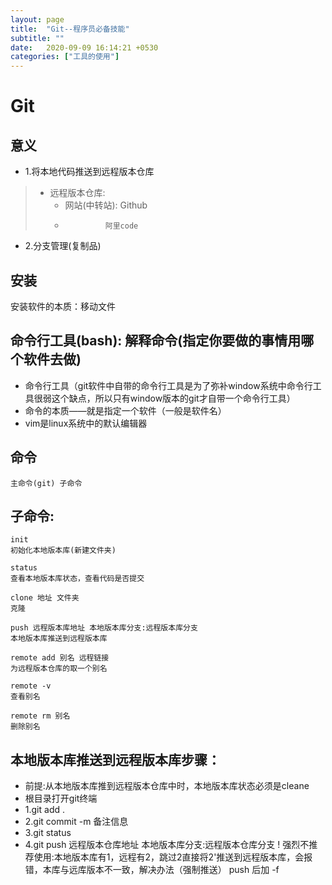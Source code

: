 ```yaml
---
layout: page
title:  "Git--程序员必备技能"
subtitle: ""
date:   2020-09-09 16:14:21 +0530
categories: ["工具的使用"]
---
```


# Git

## 意义
- 1.将本地代码推送到远程版本仓库
> - 远程版本仓库:
>     - 网站(中转站): Github
>     -              阿里code 
- 2.分支管理(复制品)

## 安装
 安装软件的本质：移动文件

## 命令行工具(bash): 解释命令(指定你要做的事情用哪个软件去做)
 - 命令行工具（git软件中自带的命令行工具是为了弥补window系统中命令行工具很弱这个缺点，所以只有window版本的git才自带一个命令行工具）
- 命令的本质——就是指定一个软件（一般是软件名）
- vim是linux系统中的默认编辑器

## 命令
    主命令(git) 子命令
##  子命令:
	init 
	初始化本地版本库(新建文件夹)

	status 
	查看本地版本库状态，查看代码是否提交

	clone 地址 文件夹 
	克隆

	push 远程版本库地址 本地版本库分支:远程版本库分支
	本地版本库推送到远程版本库

	remote add 别名 远程链接
	为远程版本仓库的取一个别名

	remote -v
	查看别名
	
	remote rm 别名
	删除别名

## 本地版本库推送到远程版本库步骤：
- 前提:从本地版本库推到远程版本仓库中时，本地版本库状态必须是cleane
- 根目录打开git终端
- 1.git add .
- 2.git commit -m 备注信息
- 3.git status 
- 4.git push 远程版本仓库地址 本地版本库分支:远程版本仓库分支
! 强烈不推荐使用:本地版本库有1，远程有2，跳过2直接将2'推送到远程版本库，会报错，本库与远库版本不一致，解决办法（强制推送） push 后加 -f